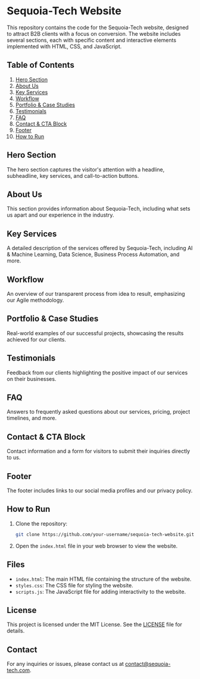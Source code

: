 # Sequoia-Tech Website

This repository contains the code for the Sequoia-Tech website, designed to attract B2B clients with a focus on conversion. The website includes several sections, each with specific content and interactive elements implemented with HTML, CSS, and JavaScript.

## Table of Contents

1. [Hero Section](#hero-section)
2. [About Us](#about-us)
3. [Key Services](#key-services)
4. [Workflow](#workflow)
5. [Portfolio & Case Studies](#portfolio--case-studies)
6. [Testimonials](#testimonials)
7. [FAQ](#faq)
8. [Contact & CTA Block](#contact--cta-block)
9. [Footer](#footer)
10. [How to Run](#how-to-run)

## Hero Section

The hero section captures the visitor's attention with a headline, subheadline, key services, and call-to-action buttons.

## About Us

This section provides information about Sequoia-Tech, including what sets us apart and our experience in the industry.

## Key Services

A detailed description of the services offered by Sequoia-Tech, including AI & Machine Learning, Data Science, Business Process Automation, and more.

## Workflow

An overview of our transparent process from idea to result, emphasizing our Agile methodology.

## Portfolio & Case Studies

Real-world examples of our successful projects, showcasing the results achieved for our clients.

## Testimonials

Feedback from our clients highlighting the positive impact of our services on their businesses.

## FAQ

Answers to frequently asked questions about our services, pricing, project timelines, and more.

## Contact & CTA Block

Contact information and a form for visitors to submit their inquiries directly to us.

## Footer

The footer includes links to our social media profiles and our privacy policy.

## How to Run

1. Clone the repository:
    ```sh
    git clone https://github.com/your-username/sequoia-tech-website.git
    ```

2. Open the `index.html` file in your web browser to view the website.

## Files

- `index.html`: The main HTML file containing the structure of the website.
- `styles.css`: The CSS file for styling the website.
- `scripts.js`: The JavaScript file for adding interactivity to the website.

## License

This project is licensed under the MIT License. See the [LICENSE](LICENSE) file for details.

## Contact

For any inquiries or issues, please contact us at [contact@sequoia-tech.com](mailto:contact@sequoia-tech.com).